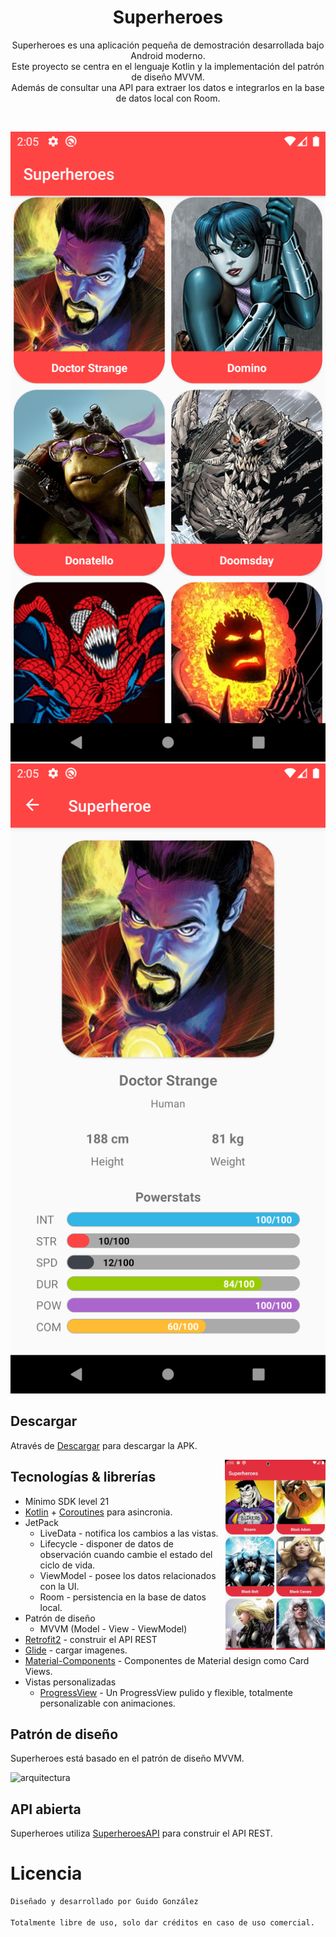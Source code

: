 <h1 align="center">Superheroes</h1>

<p align="center">  
Superheroes es una aplicación pequeña de demostración desarrollada bajo Android moderno.
<br>
Este proyecto se centra en el lenguaje Kotlin y la implementación del patrón de diseño MVVM.
<br>
Además de consultar una API para extraer los datos e integrarlos en la base de datos local con Room.
</p>
</br>

<p align="center">
<img src="/imagenes/1.png"/>
<img src="/imagenes/2.png"/>
</p>


## Descargar

Através de [Descargar](https://github.com/guidogonzalez/Superheroes/tree/master/descarga) para descargar la APK.

<img src="/imagenes/superheroes.gif" align="right" width="32%"/>

## Tecnologías & librerías

- Mínimo SDK level 21
- [Kotlin](https://kotlinlang.org/) + [Coroutines](https://github.com/Kotlin/kotlinx.coroutines) para asincronia.
- JetPack
  - LiveData - notifica los cambios a las vistas.
  - Lifecycle - disponer de datos de observación cuando cambie el estado del ciclo de vida.
  - ViewModel - posee los datos relacionados con la UI.
  - Room - persistencia en la base de datos local.
- Patrón de diseño
  - MVVM (Model - View - ViewModel)
- [Retrofit2](https://github.com/square/retrofit) - construir el API REST
- [Glide](https://github.com/bumptech/glide) - cargar imagenes.
- [Material-Components](https://github.com/material-components/material-components-android) - Componentes de Material design como Card Views.
- Vistas personalizadas
  - [ProgressView](https://github.com/skydoves/progressview) - Un ProgressView pulido y flexible, totalmente personalizable con animaciones.

## Patrón de diseño

Superheroes está basado en el patrón de diseño MVVM.

![arquitectura](https://miro.medium.com/max/960/1*kWwjlkOEyTV6M7W7tZrs1w.png)

## API abierta

Superheroes utiliza [SuperheroesAPI](https://akabab.github.io/superhero-api/api/) para construir el API REST.

# Licencia
```xml
Diseñado y desarrollado por Guido González

Totalmente libre de uso, solo dar créditos en caso de uso comercial.
```
